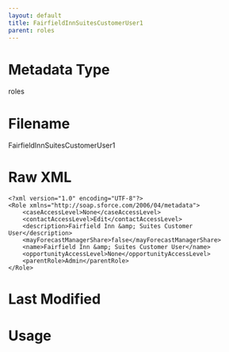 ```yaml
---
layout: default
title: FairfieldInnSuitesCustomerUser1
parent: roles
---
```

# Metadata Type
roles


# Filename 
FairfieldInnSuitesCustomerUser1


# Raw XML
```
<?xml version="1.0" encoding="UTF-8"?>
<Role xmlns="http://soap.sforce.com/2006/04/metadata">
    <caseAccessLevel>None</caseAccessLevel>
    <contactAccessLevel>Edit</contactAccessLevel>
    <description>Fairfield Inn &amp; Suites Customer User</description>
    <mayForecastManagerShare>false</mayForecastManagerShare>
    <name>Fairfield Inn &amp; Suites Customer User</name>
    <opportunityAccessLevel>None</opportunityAccessLevel>
    <parentRole>Admin</parentRole>
</Role>
```


# Last Modified


# Usage
